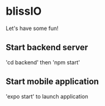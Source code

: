 # blissIO
Let's have some fun!

## Start backend server
'cd backend' then 'npm start'

## Start mobile application
'expo start' to launch application